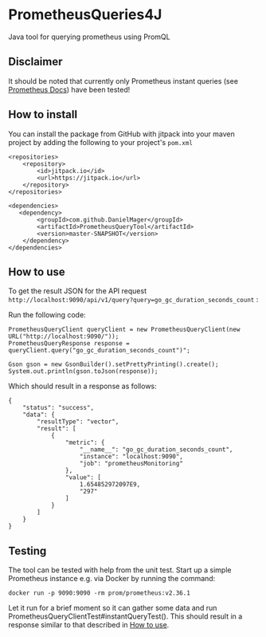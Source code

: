 # PrometheusQueries4J
Java tool for querying prometheus using PromQL

## Disclaimer
It should be noted that currently only Prometheus instant queries (see [Prometheus Docs](https://prometheus.io/docs/prometheus/latest/querying/api/#instant-queries)) have been tested!

## How to install
You can install the package from GitHub with jitpack into your maven project by adding the following to your project's `pom.xml`

	<repositories>
		<repository>
			<id>jitpack.io</id>
			<url>https://jitpack.io</url>
		</repository>
	</repositories>
	
	<dependencies>
	   <dependency>
			<groupId>com.github.DanielMager</groupId>
			<artifactId>PrometheusQueryTool</artifactId>
			<version>master-SNAPSHOT</version>
		</dependency>
	</dependencies>


## How to use
To get the result JSON for the API request `http://localhost:9090/api/v1/query?query=go_gc_duration_seconds_count` :

Run the following code:

	PrometheusQueryClient queryClient = new PrometheusQueryClient(new URL("http://localhost:9090/"));
	PrometheusQueryResponse response = queryClient.query("go_gc_duration_seconds_count")";
	
	Gson gson = new GsonBuilder().setPrettyPrinting().create();
	System.out.println(gson.toJson(response));
	
Which should result in a response as follows:

	{
		"status": "success",
		"data": {
			"resultType": "vector",
			"result": [
				{
					"metric": {
						"__name__": "go_gc_duration_seconds_count",
						"instance": "localhost:9090",
						"job": "prometheusMonitoring"
					},
					"value": [
						1.654852972097E9,
						"297"
					]
				}
    		]
    	}
    }

## Testing
The tool can be tested with help from the unit test. Start up a simple Prometheus instance e.g. via Docker by running the command:

	docker run -p 9090:9090 -rm prom/prometheus:v2.36.1
	
Let it run for a brief moment so it can gather some data and run PrometheusQueryClientTest#instantQueryTest(). This should result in a response similar to that described in [How to use](#how-to-use).